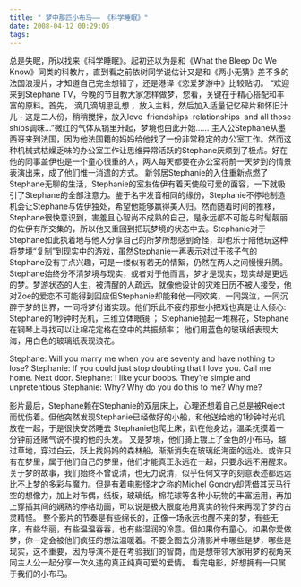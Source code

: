 ```yaml
---
title: " 梦中那匹小布马—— 《科学睡眠》"
date: 2008-04-12 00:29:05
tags:
---
```


总是失眠，所以找来《科学睡眠》。起初还以为是和《What the Bleep Do We Know》同类的科教片，直到看之前依树同学说估计又是和《两小无猜》差不多的法国浪漫片，才知道自己完全想错了，还是港译《恋爱梦游中》比较贴切。 “欢迎来到Stephane TV，今晚的节目教大家怎样做梦，您看，关键在于精心搭配和丰富的原料。首先， 滴几滴胡思乱想 ，放入主料，然后加入适量记忆碎片和怀旧汁儿 - 这是二人份，稍稍搅拌，放入love  friendships  relationships  and all those ships调味…”微红的气体从锅里升起，梦境也由此开始…… 主人公Stephane从墨西哥来到法国，因为他法国籍的妈妈给他找了一份非常稳定的办公室工作。然而这种机械式枯燥乏味的办公室工作让思维异常活跃的Stephane厌烦到了极点。好在他的同事盖伊也是一个童心很重的人，两人每天都要在办公室将前一天梦到的情景表演出来，成了他们惟一消遣的方式。 新邻居Stephanie的入住重新点燃了Stephane无聊的生活，Stephanie的室友佐伊有着天使般可爱的面容，一下就吸引了Stephane的全部注意力。鉴于名字发音相同的缘份，Stephanie不停地制造机会让Stephane与佐伊独处，希望他能够赢得美人归。然而随着时间的推移，Stephane很快意识到，害羞且心智尚不成熟的自己，是永远都不可能与时髦靓丽的佐伊有所交集的，所以他又重回到把玩梦境的状态中去。Stephanie对于Stephane如此执着地与他人分享自己的所梦所想感到奇怪，却也乐于陪他玩这种将梦境“复制”到现实中的游戏，虽然Stephanie一再表示对过于孩子气的Stephane没有丁点兴趣，可是一缕似有若无的情絮，仍然在两人之间慢慢升腾。 Stephane始终分不清梦境与现实，或者对于他而言，梦才是现实，现实却是更远的梦。梦游状态的人生，被清醒的人疏远，就像他设计的灾难日历不被人接受，他对Zoe的爱恋不可能得到回应但Stephanie却能和他一同欢笑，一同哭泣，一同沉醉于梦的世界，一同将梦付诸实现。他们乐此不疲的那些小把戏也真是让人倾心: Stephane的1秒钟时光机，三维立体眼镜 ； Stephanie抛起一堆棉花，Stephane在钢琴上寻找可以让棉花定格在空中的共振频率； 他们用蓝色的玻璃纸表现大海，用白色的玻璃纸表现浪花。 

Stephane: Will you marry me when you are seventy and have nothing to lose? Stephanie: If you could just stop doubting that I love you. Call me home. Next door. Stephane: I like your boobs. They’re simple and unpretentious Stephanie: Why? Why do you do this to me? Why me? 

影片最后，Stephane赖在Stephanie的双层床上，心理还想着自己总是被Reject 而忧伤着。但他突然发现Stephanie已经做好的小船，和他送给她的1秒钟时光机放在一起，于是很快安然睡去 Stephanie也爬上床，趴在他身边，温柔抚摸着一分钟前还赌气说不摸的他的头发。 又是梦境，他们骑上镀上了金色的小布马，越过草地，穿过白云，跃上找妈妈的森林船，渐渐消失在玻璃纸海面的远处。或许只有在梦里，属于他们自己的梦里，他们才能真正永远在一起，只要永远不用醒来。 关于梦的故事，我们始终不曾说清，也无力说清，似乎任何文字的刻意表述都远远比不上梦的多彩与魔力。但是有着电影怪才之称的Michel Gondry却凭借其天马行空的想像力，加上对布偶，纸板，玻璃纸，棉花球等各种小玩物的丰富运用，再加上穿插其间的娴熟的停格动画，可以说是极大限度地用真实的物件来再现了梦的古灵精怪。 整个影片的节奏是有些绵长的，正像一场永远也醒不来的梦，有些无序，有些华丽，有些温温吞吞，也有些湿润的冷意。但如果你有童心，如果你爱做梦，你一定会被他们疯狂的想法温暖着。不要企图去分清影片中哪些是梦，哪些是现实，这不重要，因为导演不是在考验我们的智商，而是想带领大家用梦的视角来同主人公一起分享一次久违的真正纯真可爱的爱情。 看完电影，好想拥有一只属于我们的小布马。